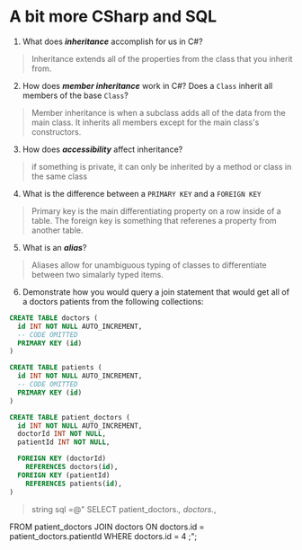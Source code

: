 # A bit more CSharp and SQL
1. What does ***inheritance*** accomplish for us in C#?

  > Inheritance extends all of the properties from the class that you inherit from.

2. How does ***member inheritance*** work in C#? Does a `Class` inherit all members of the base `Class`?

  > Member inheritance is when a subclass adds all of the data from the main class. It inherits all members except for the main class's constructors.

3. How does ***accessibility*** affect inheritance?

  > if something is private, it can only be inherited by a method or class in the same class

4. What is the difference between a `PRIMARY KEY` and a `FOREIGN KEY`

  > Primary key is the main differentiating property on a row inside of a table. The foreign key is something that referenes a property from another table.

5. What is an ***alias***?

  > Aliases allow for unambiguous typing of classes to differentiate between two simalarly typed items. 

6. Demonstrate how you would query a join statement that would get all of a doctors patients from the following collections:

  ```SQL
  CREATE TABLE doctors (
    id INT NOT NULL AUTO_INCREMENT,
    -- CODE OMITTED
    PRIMARY KEY (id)
  )

  CREATE TABLE patients (
    id INT NOT NULL AUTO_INCREMENT,
    -- CODE OMITTED
    PRIMARY KEY (id)
  )

  CREATE TABLE patient_doctors (
    id INT NOT NULL AUTO_INCREMENT,
    doctorId INT NOT NULL,
    patientId INT NOT NULL,

    FOREIGN KEY (doctorId)
      REFERENCES doctors(id),
    FOREIGN KEY (patientId)
      REFERENCES patients(id),
  )

  ```

  > string sql =@"
  SELECT
  patient_doctors.*,
  doctors.*,
  
  FROM patient_doctors
  JOIN doctors ON doctors.id = patient_doctors.patientId
  WHERE doctors.id = 4 
  ;";
